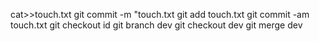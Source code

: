 cat>>touch.txt
git commit -m "touch.txt
git add touch.txt
git commit -am touch.txt
git checkout id
git branch dev
git checkout dev
git merge dev
